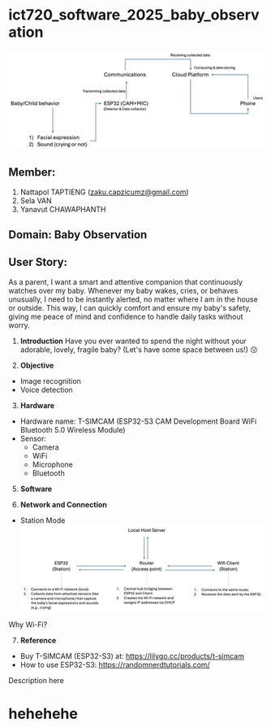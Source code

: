 # ict720_software_2025_baby_observation

![Alt text](images/diagram_1.png)

## Member:
1. Nattapol TAPTIENG (zaku.capzicumz@gmail.com)
2. Sela VAN
3. Yanavut CHAWAPHANTH

## Domain: Baby Observation

## User Story:
As a parent, I want a smart and attentive companion that continuously watches over my baby. Whenever my baby wakes, cries, or behaves unusually, I need to be instantly alerted, no matter where I am in the house or outside. This way, I can quickly comfort and ensure my baby's safety, giving me peace of mind and confidence to handle daily tasks without worry.

1. **Introduction**
Have you ever wanted to spend the night without your adorable, lovely, fragile baby? (Let's have some space between us!) 😗

2. **Objective**
- Image recognition
- Voice detection


3. **Hardware**
- Hardware name: T-SIMCAM (ESP32-S3 CAM Development Board WiFi Bluetooth 5.0 Wireless Module)
- Sensor:
  - Camera
  - WiFi
  - Microphone
  - Bluetooth


5. **Software**

6. **Network and Connection**
- Station Mode
![Alt text](images/NaC.png)

Why Wi-Fi?

7. **Reference**
- Buy T-SIMCAM (ESP32-S3) at: https://lilygo.cc/products/t-simcam
- How to use ESP32-S3: https://randomnerdtutorials.com/

Description here

# hehehehe


